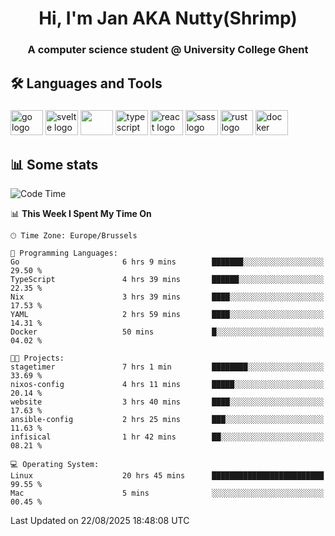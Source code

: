 <h1 align="center">Hi, I'm Jan AKA Nutty(Shrimp)</h1>
<h3 align="center">A computer science student @ University College Ghent</h3>

<h2 align="left">🛠️ Languages and Tools</h2>

###

<div align="left">
  <img src="https://cdn.jsdelivr.net/gh/devicons/devicon/icons/go/go-original.svg" height="40" width="52" alt="go logo"  />
  <img src="https://cdn.jsdelivr.net/gh/devicons/devicon@latest/icons/svelte/svelte-original.svg"  height="40" width="52" alt="svelte logo" />
  <img src="https://cdn.jsdelivr.net/gh/devicons/devicon@latest/icons/tailwindcss/tailwindcss-original.svg" height="40" width="52" />
  <img src="https://cdn.jsdelivr.net/gh/devicons/devicon/icons/typescript/typescript-original.svg" height="40" width="52" alt="typescript logo"  />
  <img src="https://cdn.jsdelivr.net/gh/devicons/devicon/icons/react/react-original.svg" height="40" width="52" alt="react logo"  />
  <img src="https://cdn.jsdelivr.net/gh/devicons/devicon/icons/sass/sass-original.svg" height="40" width="52" alt="sass logo"  />
  <img src="https://cdn.jsdelivr.net/gh/devicons/devicon@latest/icons/rust/rust-original.svg" height="40" width="52" alt="rust logo" />
  <img src="https://cdn.jsdelivr.net/gh/devicons/devicon/icons/docker/docker-original.svg" height="40" width="52" alt="docker logo"  />
</div>

<h2>📊 Some stats</h2>

<!--START_SECTION:waka-->
![Code Time](http://img.shields.io/badge/Code%20Time-6%2C258%20hrs%2047%20mins-blue)

📊 **This Week I Spent My Time On** 

```text
🕑︎ Time Zone: Europe/Brussels

💬 Programming Languages: 
Go                       6 hrs 9 mins        ███████░░░░░░░░░░░░░░░░░░   29.50 % 
TypeScript               4 hrs 39 mins       ██████░░░░░░░░░░░░░░░░░░░   22.35 % 
Nix                      3 hrs 39 mins       ████░░░░░░░░░░░░░░░░░░░░░   17.53 % 
YAML                     2 hrs 59 mins       ████░░░░░░░░░░░░░░░░░░░░░   14.31 % 
Docker                   50 mins             █░░░░░░░░░░░░░░░░░░░░░░░░   04.02 % 

🐱‍💻 Projects: 
stagetimer               7 hrs 1 min         ████████░░░░░░░░░░░░░░░░░   33.69 % 
nixos-config             4 hrs 11 mins       █████░░░░░░░░░░░░░░░░░░░░   20.14 % 
website                  3 hrs 40 mins       ████░░░░░░░░░░░░░░░░░░░░░   17.63 % 
ansible-config           2 hrs 25 mins       ███░░░░░░░░░░░░░░░░░░░░░░   11.63 % 
infisical                1 hr 42 mins        ██░░░░░░░░░░░░░░░░░░░░░░░   08.21 % 

💻 Operating System: 
Linux                    20 hrs 45 mins      █████████████████████████   99.55 % 
Mac                      5 mins              ░░░░░░░░░░░░░░░░░░░░░░░░░   00.45 % 
```


 Last Updated on 22/08/2025 18:48:08 UTC
<!--END_SECTION:waka-->
